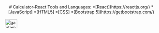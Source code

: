 <div align="center">
# Calculator-React
Tools and Languages:
*[React](https://reactjs.org/)
*[JavaScript]
*[HTML5]
*[CSS]
*[Bootstrap 5](https://getbootstrap.com/)
 </div>
<br>
<img align="center" src="https://raw.githubusercontent.com/rahuldkjain/github-profile-readme-generator/master/src/images/icons/Social/twitter.svg" alt="gautamkrishnar" height="30" width="40" />
